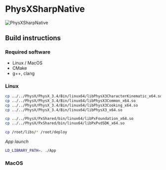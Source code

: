 # PhysXSharpNative

![PhysXSharpNative](https://github.com/Team-Iterum/PhysXSharp/workflows/C/C++%20CI/badge.svg)

Build instructions
----------------

### Required software
- Linux / MacOS
- CMake
- g++, clang

### Linux

```bash
cp ../../PhysX/PhysX_3.4/Bin/linux64/libPhysX3CharacterKinematic_x64.so /root/libs  
cp ../../PhysX/PhysX_3.4/Bin/linux64/libPhysX3Common_x64.so             /root/libs  
cp ../../PhysX/PhysX_3.4/Bin/linux64/libPhysX3Cooking_x64.so            /root/libs  
cp ../../PhysX/PhysX_3.4/Bin/linux64/libPhysX3_x64.so                   /root/libs  

cp ../../PhysX/PxShared/bin/linux64/libPxFoundation_x64.so              /root/libs  
cp ../../PhysX/PxShared/bin/linux64/libPxPvdSDK_x64.so                  /root/libs  

cp /root/libs/* /root/deploy
```

*App launch*  

```bash
LD_LIBRARY_PATH=. ./App
```

### MacOS
